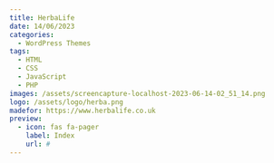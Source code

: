 ```yaml
---
title: HerbaLife
date: 14/06/2023
categories: 
  - WordPress Themes
tags:
  - HTML
  - CSS
  - JavaScript
  - PHP
images: /assets/screencapture-localhost-2023-06-14-02_51_14.png
logo: /assets/logo/herba.png
madefor: https://www.herbalife.co.uk
preview:
  - icon: fas fa-pager
    label: Index
    url: #
---
```

